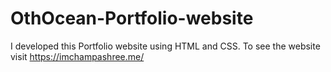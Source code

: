 # OthOcean-Portfolio-website
I developed this Portfolio website using HTML and CSS. To see the website visit https://imchampashree.me/
